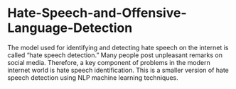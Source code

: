 # Hate-Speech-and-Offensive-Language-Detection
The model used for identifying and detecting hate speech on the internet is called “hate speech detection.” Many people post unpleasant remarks on social media. Therefore, a key component of problems in the modern internet world is hate speech identification. This is a smaller version of hate speech detection using NLP machine learning techniques.
